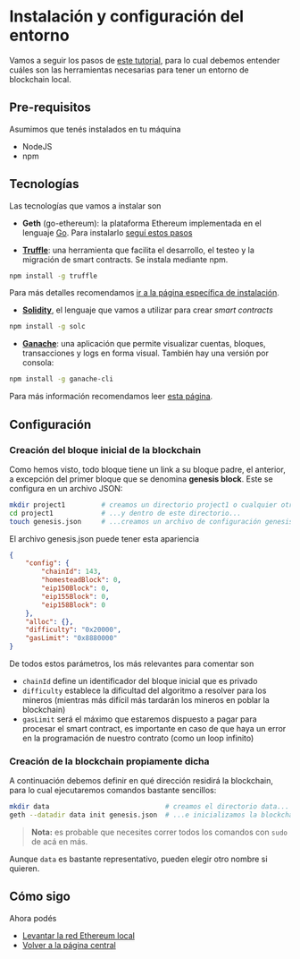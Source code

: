
# Instalación y configuración del entorno

Vamos a seguir los pasos de [este tutorial](https://hackernoon.com/set-up-a-private-ethereum-blockchain-and-deploy-your-first-solidity-smart-contract-on-the-caa8334c343d), para lo cual debemos entender cuáles son las herramientas necesarias para tener un entorno de blockchain local.

## Pre-requisitos

Asumimos que tenés instalados en tu máquina

* NodeJS
* npm

## Tecnologías

Las tecnologías que vamos a instalar son

* **Geth** (go-ethereum): la plataforma Ethereum implementada en el lenguaje [Go](https://golang.org/). Para instalarlo [seguí estos pasos](https://geth.ethereum.org/docs/install-and-build/installing-geth)

* [**Truffle**](https://truffleframework.com/): una herramienta que facilita el desarrollo, el testeo y la migración de smart contracts. Se instala mediante npm.

```bash
npm install -g truffle
```

Para más detalles recomendamos [ir a la página específica de instalación](https://truffleframework.com/docs/truffle/getting-started/installation).

* [**Solidity**](https://solidity.readthedocs.io/en/v0.5.3/installing-solidity.html), el lenguaje que vamos a utilizar para crear _smart contracts_

```bash
npm install -g solc
```

* [**Ganache**](https://truffleframework.com/ganache): una aplicación que permite visualizar cuentas, bloques, transacciones y logs en forma visual. También hay una versión por consola:

```bash
npm install -g ganache-cli
```

Para más información recomendamos leer [esta página](https://truffleframework.com/docs/ganache/quickstart).

## Configuración

### Creación del bloque inicial de la blockchain

Como hemos visto, todo bloque tiene un link a su bloque padre, el anterior, a excepción del primer bloque que se denomina **genesis block**. Este se configura en un archivo JSON:

```bash
mkdir project1         # creamos un directorio project1 o cualquier otro nombre...
cd project1            # ...y dentro de este directorio...
touch genesis.json     # ...creamos un archivo de configuración genesis.json
```

El archivo genesis.json puede tener esta apariencia

```json
{
    "config": {
        "chainId": 143,
        "homesteadBlock": 0,
        "eip150Block": 0,
        "eip155Block": 0,
        "eip158Block": 0
    },
    "alloc": {},
    "difficulty": "0x20000",
    "gasLimit": "0x8880000"
}
```

De todos estos parámetros, los más relevantes para comentar son

* `chainId` define un identificador del bloque inicial que es privado
* `difficulty` establece la dificultad del algoritmo a resolver para los mineros (mientras más difícil más tardarán los mineros en poblar la blockchain)
* `gasLimit` será el máximo que estaremos dispuesto a pagar para procesar el smart contract, es importante en caso de que haya un error en la programación de nuestro contrato (como un loop infinito)

### Creación de la blockchain propiamente dicha

A continuación debemos definir en qué dirección residirá la blockchain, para lo cual ejecutaremos comandos bastante sencillos:

```bash
mkdir data                             # creamos el directorio data...
geth --datadir data init genesis.json  # ...e inicializamos la blockchain en esa carpeta
```

> **Nota:** es probable que necesites correr todos los comandos con `sudo` de acá en más.

Aunque `data` es bastante representativo, pueden elegir otro nombre si quieren.

## Cómo sigo

Ahora podés

* [Levantar la red Ethereum local](./startupEthereumLocal.md)
* [Volver a la página central](../README.md)
